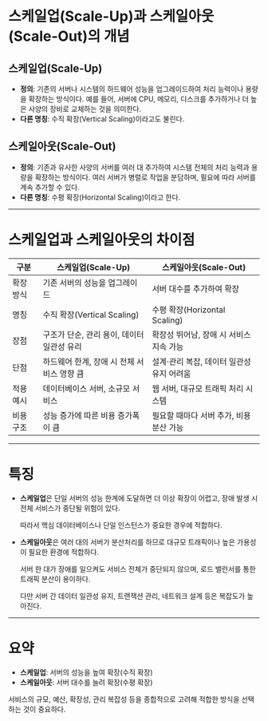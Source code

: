 # 스케일업(Scale-Up)과 스케일아웃(Scale-Out)의 개념

## 스케일업(Scale-Up)

- **정의**: 기존의 서버나 시스템의 하드웨어 성능을 업그레이드하여 처리 능력이나 용량을 확장하는 방식이다.
예를 들어, 서버에 CPU, 메모리, 디스크를 추가하거나 더 높은 사양의 장비로 교체하는 것을 의미한다.
- **다른 명칭**: 수직 확장(Vertical Scaling)이라고도 불린다.

## 스케일아웃(Scale-Out)

- **정의**: 기존과 유사한 사양의 서버를 여러 대 추가하여 시스템 전체의 처리 능력과 용량을 확장하는 방식이다.
여러 서버가 병렬로 작업을 분담하며, 필요에 따라 서버를 계속 추가할 수 있다.
- **다른 명칭**: 수평 확장(Horizontal Scaling)이라고 한다.

---

# 스케일업과 스케일아웃의 차이점

| 구분 | 스케일업(Scale-Up) | 스케일아웃(Scale-Out) |
| --- | --- | --- |
| 확장 방식 | 기존 서버의 성능을 업그레이드 | 서버 대수를 추가하여 확장 |
| 명칭 | 수직 확장(Vertical Scaling) | 수평 확장(Horizontal Scaling) |
| 장점 | 구조가 단순, 관리 용이, 데이터 일관성 유리 | 확장성 뛰어남, 장애 시 서비스 지속 가능 |
| 단점 | 하드웨어 한계, 장애 시 전체 서비스 영향 큼 | 설계·관리 복잡, 데이터 일관성 유지 어려움 |
| 적용 예시 | 데이터베이스 서버, 소규모 서비스 | 웹 서버, 대규모 트래픽 처리 시스템 |
| 비용 구조 | 성능 증가에 따른 비용 증가폭이 큼 | 필요할 때마다 서버 추가, 비용 분산 가능 |

---

# 특징

- **스케일업**은 단일 서버의 성능 한계에 도달하면 더 이상 확장이 어렵고, 장애 발생 시 전체 서비스가 중단될 위험이 있다.
    
    따라서 핵심 데이터베이스나 단일 인스턴스가 중요한 경우에 적합하다.
    
- **스케일아웃**은 여러 대의 서버가 분산처리를 하므로 대규모 트래픽이나 높은 가용성이 필요한 환경에 적합하다.
    
    서버 한 대가 장애를 일으켜도 서비스 전체가 중단되지 않으며, 로드 밸런서를 통한 트래픽 분산이 용이하다.
    
    다만 서버 간 데이터 일관성 유지, 트랜잭션 관리, 네트워크 설계 등은 복잡도가 높아진다.
    

---

# 요약

- **스케일업**: 서버의 성능을 높여 확장(수직 확장)
- **스케일아웃**: 서버 대수를 늘려 확장(수평 확장)

서비스의 규모, 예산, 확장성, 관리 복잡성 등을 종합적으로 고려해 적합한 방식을 선택하는 것이 중요하다.
